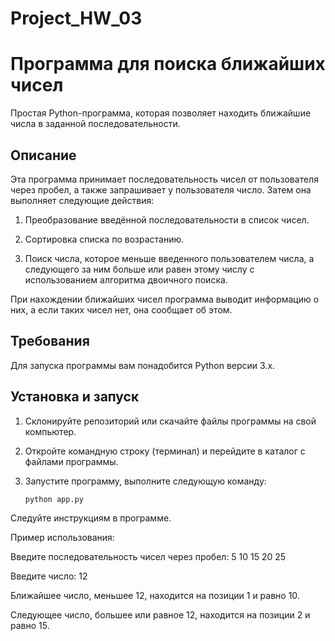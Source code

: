 # Project_HW_03

# Программа для поиска ближайших чисел

Простая Python-программа, которая позволяет находить ближайшие числа в заданной последовательности.

## Описание

Эта программа принимает последовательность чисел от пользователя через пробел, а также запрашивает у пользователя число. Затем она выполняет следующие действия:

1. Преобразование введённой последовательности в список чисел.

2. Сортировка списка по возрастанию.

3. Поиск числа, которое меньше введенного пользователем числа, а следующего за ним больше или равен этому числу с использованием алгоритма двоичного поиска.

При нахождении ближайших чисел программа выводит информацию о них, а если таких чисел нет, она сообщает об этом.

## Требования

Для запуска программы вам понадобится Python версии 3.x.

## Установка и запуск

1. Склонируйте репозиторий или скачайте файлы программы на свой компьютер.

2. Откройте командную строку (терминал) и перейдите в каталог с файлами программы.

3. Запустите программу, выполните следующую команду:

   ```shell
   python app.py

Следуйте инструкциям в программе.

Пример использования:

  Введите последовательность чисел через пробел: 5 10 15 20 25

  Введите число: 12

  Ближайшее число, меньшее 12, находится на позиции 1 и равно 10.

  Следующее число, большее или равное 12, находится на позиции 2 и равно 15.
